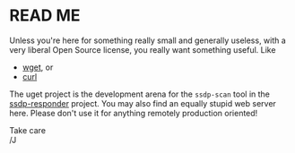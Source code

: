READ ME
=======

Unless you're here for something really small and generally useless,
with a very liberal Open Source license, you really want something
useful.  Like

  * [wget](https://www.gnu.org/software/wget/), or
  * [curl](https://curl.haxx.se/)

The uget project is the development arena for the `ssdp-scan` tool in
the [ssdp-responder](https://github.com/troglobit/ssdp-responder/)
project.  You may also find an equally stupid web server here.  Please
don't use it for anything remotely production oriented!

Take care  
 /J
